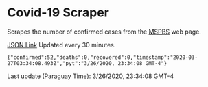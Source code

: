 # Covid-19 Scraper

Scrapes the number of confirmed cases from the [MSPBS](https://www.mspbs.gov.py/covid-19.php) web page.

[JSON Link](https://jmayalag.github.io/covid19-scrape/cases.json)
Updated every 30 minutes.
```
{"confirmed":52,"deaths":0,"recovered":0,"timestamp":"2020-03-27T03:34:08.493Z","pyt":"3/26/2020, 23:34:08 GMT-4"}
```
Last update (Paraguay Time): 3/26/2020, 23:34:08 GMT-4